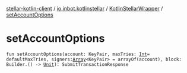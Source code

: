 [stellar-kotlin-client](../../index.md) / [io.inbot.kotlinstellar](../index.md) / [KotlinStellarWrapper](index.md) / [setAccountOptions](./set-account-options.md)

# setAccountOptions

`fun setAccountOptions(account: KeyPair, maxTries: `[`Int`](https://kotlinlang.org/api/latest/jvm/stdlib/kotlin/-int/index.html)` = defaultMaxTries, signers: `[`Array`](https://kotlinlang.org/api/latest/jvm/stdlib/kotlin/-array/index.html)`<KeyPair> = arrayOf(account), block: Builder.() -> `[`Unit`](https://kotlinlang.org/api/latest/jvm/stdlib/kotlin/-unit/index.html)`): SubmitTransactionResponse`